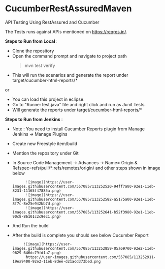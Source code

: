 # CucumberRestAssuredMaven
API Testing Using RestAssured and Cucumber

The Tests runs against APIs mentioned on https://reqres.in/.

**Steps to Run from Local** :
- Clone the repository
- Open the command prompt and navigate to project path
  >mvn test verify
- This will run the scenarios and generate the report under target/cucumber-html-reports/*

or 

- You can load this project in eclipse.
- Go to "RunnerTest.java" file and right click and run as Junit Tests.
- Will generate the reports under target/cucumber-html-reports/*

**Steps to Run from Jenkins** :
- Note : You need to install Cucumber Reports plugin from Manage Jenkins -> Manage Plugins
- Create new Freestyle item/build
- Mention the repository under Git
- In Source Code Management -> Advances -> Name= Origin & Refspec=refs/pull/*:refs/remotes/origin/ and other steps shown in image below

            ![image](https://user-images.githubusercontent.com/557085/113252520-94ff7a80-92e1-11eb-8231-11165f47885a.png)
            ![image](https://user-images.githubusercontent.com/557085/113252582-a5175a00-92e1-11eb-8f7c-8e25e942bb7d.png)
            ![image](https://user-images.githubusercontent.com/557085/113252641-b52f3980-92e1-11eb-90c8-86101c2c9ec1.png)

- And Run the build
- After the build is complete you should see below Cucumber Report

           ![image](https://user-images.githubusercontent.com/557085/113252859-05a69700-92e2-11eb-9629-646dc79fd1a7.png) 
            https://user-images.githubusercontent.com/557085/113252911-19ea9400-92e2-11eb-8dee-d21acd373bed.png
